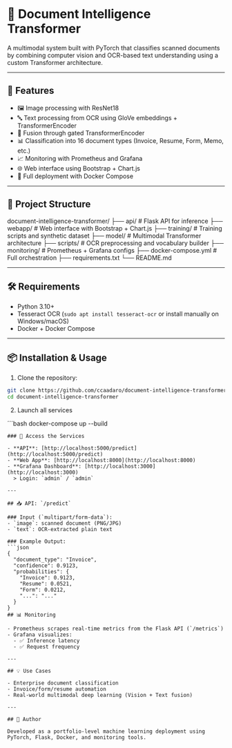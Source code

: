 # 🧠 Document Intelligence Transformer

A multimodal system built with PyTorch that classifies scanned documents by combining computer vision and OCR-based text understanding using a custom Transformer architecture.

---

## 🚀 Features

- 🖼 Image processing with ResNet18
- 🔤 Text processing from OCR using GloVe embeddings + TransformerEncoder
- 🔗 Fusion through gated TransformerEncoder
- 📊 Classification into 16 document types (Invoice, Resume, Form, Memo, etc.)
- 📈 Monitoring with Prometheus and Grafana
- 🌐 Web interface using Bootstrap + Chart.js
- 🐳 Full deployment with Docker Compose

---

## 🧱 Project Structure

document-intelligence-transformer/
├── api/ # Flask API for inference
├── webapp/ # Web interface with Bootstrap + Chart.js
├── training/ # Training scripts and synthetic dataset
├── model/ # Multimodal Transformer architecture
├── scripts/ # OCR preprocessing and vocabulary builder
├── monitoring/ # Prometheus + Grafana configs
├── docker-compose.yml # Full orchestration
├── requirements.txt
└── README.md


---

## 🛠️ Requirements

- Python 3.10+
- Tesseract OCR (`sudo apt install tesseract-ocr` or install manually on Windows/macOS)
- Docker + Docker Compose

---

## 📦 Installation & Usage

1. Clone the repository:

```bash
git clone https://github.com/ccaadaro/document-intelligence-transformer.git
cd document-intelligence-transformer
```

2. Launch all services

´´´bash
docker-compose up --build
```
### 🔗 Access the Services

- **API**: [http://localhost:5000/predict](http://localhost:5000/predict)  
- **Web App**: [http://localhost:8000](http://localhost:8000)  
- **Grafana Dashboard**: [http://localhost:3000](http://localhost:3000)  
  > Login: `admin` / `admin`

---

## 📥 API: `/predict`

### Input (`multipart/form-data`):
- `image`: scanned document (PNG/JPG)
- `text`: OCR-extracted plain text

### Example Output:
```json
{
  "document_type": "Invoice",
  "confidence": 0.9123,
  "probabilities": {
    "Invoice": 0.9123,
    "Resume": 0.0521,
    "Form": 0.0212,
    "...": "..."
  }
}
## 📊 Monitoring

- Prometheus scrapes real-time metrics from the Flask API (`/metrics`)
- Grafana visualizes:
  - ✅ Inference latency
  - ✅ Request frequency

---

## 💡 Use Cases

- Enterprise document classification
- Invoice/form/resume automation
- Real-world multimodal deep learning (Vision + Text fusion)

---

## 👤 Author

Developed as a portfolio-level machine learning deployment using PyTorch, Flask, Docker, and monitoring tools.

